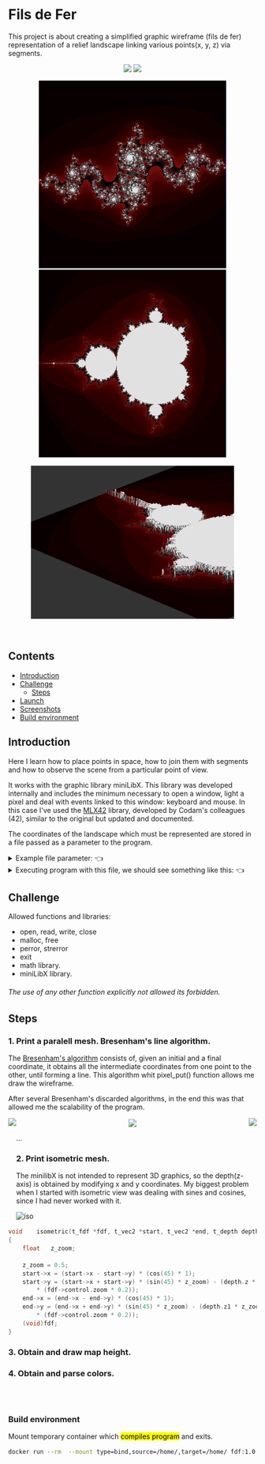# Fils de Fer
This project is about creating a simplified graphic wireframe (fils de fer) representation of a relief landscape linking various points(x, y, z) via segments.

<p align="center">
  <img height="280px" src="https://github.com/esettes/-42-cursus-FDF/blob/main/src/maps/fdf_new_himalaya_top.png" />
  <img height="280px" src="https://github.com/esettes/fdf-42/blob/main/src/maps/fdf_himalaya_3d.png" />
</p>

<p align="center">
  <img height="380px" src="https://github.com/esettes/FDF/blob/main/src/maps/julia1.png" />
  <img height="380px" src="https://github.com/esettes/FDF/blob/main/src/maps/elem-fract-top1.png" />
</p>

<p align="center">
  <img height="310px" src="https://github.com/esettes/FDF/blob/main/src/maps/elem-fract-detail.png" />
</p>

<br>

## Contents
- [Introduction](#Introduction)
- [Challenge](#Challenge)
  - [Steps](#Steps)
- [Launch](#Launch)
- [Screenshots](#Screenshots)
- [Build environment](#Environment)
 
<a name='Introduction'></a>
 
## Introduction
  Here I learn how to place points in space, how to join them with segments and how to observe the scene from a particular point of view.
  
  It works with the graphic library miniLibX. This library was developed internally and includes the minimum necessary to open a window, light a pixel and deal with events linked to this window: keyboard and mouse. In this case I've used the [MLX42](https://github.com/codam-coding-college/MLX42) library, developed by Codam's colleagues (42), similar to the original but updated and documented.
  
  
The coordinates of the landscape which must be represented are stored in a file passed as a parameter to the program. 

<details>
<summary> Example file parameter: 👈 </summary>
  
````
$>cat 42.fdf
0  0  0  0  0  0  0  0  0  0  0  0  0  0  0  0  0  0  0
0  0  0  0  0  0  0  0  0  0  0  0  0  0  0  0  0  0  0
0  0  10 10 0  0  10 10 0  0  0  10 10 10 10 10 0  0  0
0  0  10 10 0  0  10 10 0  0  0  0  0  0  0  10 10 0  0
0  0  10 10 0  0  10 10 0  0  0  0  0  0  0  10 10 0  0
0  0  10 10 10 10 10 10 0  0  0  0  10 10 10 10 0  0  0
0  0  0  10 10 10 10 10 0  0  0  10 10 0  0  0  0  0  0
0  0  0  0  0  0  10 10 0  0  0  10 10 0  0  0  0  0  0
0  0  0  0  0  0  10 10 0  0  0  10 10 10 10 10 10 0  0
0  0  0  0  0  0  0  0  0  0  0  0  0  0  0  0  0  0  0
0  0  0  0  0  0  0  0  0  0  0  0  0  0  0  0  0  0  0
$>
````
Each number corresponds to a point in space.
> Horizontal position corresponds to axis(x).
  
> Vertical position corresponds to ordinate(y).
  
> The value corresponds to altitude.
  
</details>


<details>
<summary> Executing program with this file, we should see something like this: 👈 </summary>

<p align="center">
  <img height="320px" src="https://github.com/esettes/fdf-42/blob/main/src/maps/fdf_42.png" />
  <img height="320px" src="https://github.com/esettes/fdf-42/blob/main/src/maps/fdf_42_height.png" />
</p>

</details>

<a name='Challenge'></a>
 
## Challenge

 Allowed functions and libraries:
- open, read, write, close
- malloc, free
- perror, strerror
- exit
- math library.
- miniLibX library.

###### The use of any other function explicitly not allowed its forbidden. 

<a name='Steps'></a>

## Steps
### 1. Print a paralell mesh. Bresenham's line algorithm.
The [Bresenham's algorithm](https://en.wikipedia.org/wiki/Bresenham%27s_line_algorithm) consists of, given an initial and a final coordinate, it obtains all the intermediate coordinates from one point to the other, until forming a line. This algorithm whit pixel_put() function allows me draw the wireframe.

After several Bresenham's discarded algorithms, in the end this was that allowed me the scalability of the program.

<p  align="center">
  <img align="left" height="200px" src="https://user-images.githubusercontent.com/65050547/192756047-ebac39a0-8f8c-4aad-97f5-ee7753bbbc0d.png" />
  <img align="center" height="200px" src="https://user-images.githubusercontent.com/65050547/192756437-04bcf327-9317-4466-a56e-c57fca3ed649.png" />
  <img align="right" height="200px" src="https://user-images.githubusercontent.com/65050547/192780285-e7a93b17-d327-4c8e-bcb7-b0afc1dda722.png" />
</p>


...

### 2. Print isometric mesh.

The minilibX is not intended to represent 3D graphics, so the depth(z-axis) is obtained by modifying x and y coordinates.
My biggest problem when I started with isometric view was dealing with sines and cosines, since I had never worked with it.

![iso](https://user-images.githubusercontent.com/65050547/192663608-fba6d3e4-ee96-4de9-acb8-f498eef87eee.png)

````c
void	isometric(t_fdf *fdf, t_vec2 *start, t_vec2 *end, t_depth depth)
{
    float	z_zoom;

    z_zoom = 0.5;
    start->x = (start->x - start->y) * (cos(45) * 1);
    start->y = (start->x + start->y) * (sin(45) * z_zoom) - (depth.z * z_zoom
        * (fdf->control.zoom * 0.2));
    end->x = (end->x - end->y) * (cos(45) * 1);
    end->y = (end->x + end->y) * (sin(45) * z_zoom) - (depth.z1 * z_zoom
        * (fdf->control.zoom * 0.2));
    (void)fdf;
}
````

### 3. Obtain and draw map height.


### 4. Obtain and parse colors.






<br><br>
<a name='Environment'></a>

### Build environment

Mount temporary container which <mark>compiles program</mark> and exits.
````bash
docker run --rm  --mount type=bind,source=/home/,target=/home/ fdf:1.0 bash -c "cd $(makefile_dir) && make re"
````
